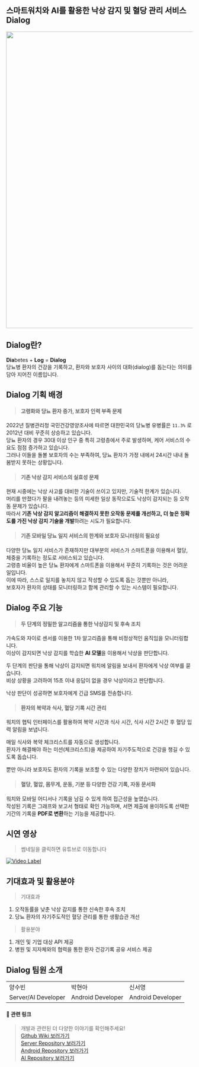 ## 스마트워치와 AI를 활용한 낙상 감지 및 혈당 관리 서비스 Dialog

<img src="https://github.com/user-attachments/assets/58c6b8ef-c166-45f4-8403-4bb12c023c6f" width="800px" alert="logo"/>


## Dialog란?

**Dia**betes + **Log** = **Dialog** <br/>
당뇨병 환자의 건강을 기록하고, 환자와 보호자 사이의 대화(dialog)를 돕는다는 의미를 담아 지어진 이름입니다. 


## Dialog 기획 배경

> #### 고령화와 당뇨 환자 증가, 보호자 인력 부족 문제

2022년 질병관리청 국민건강영양조사에 따르면 대한민국의 당뇨병 유병률은 `11.3%` 로 2012년 대비 꾸준히 상승하고 있습니다. <br/>
당뇨 환자의 경우 30대 이상 인구 중 특히 고령층에서 주로 발생하며, 케어 서비스의 수요도 점점 증가하고 있습니다. <br/>
그러나 이들을 돌볼 보호자의 수는 부족하여, 당뇨 환자가 가정 내에서 24시간 내내 돌봄받지 못하는 상황입니다.

> #### 기존 낙상 감지 서비스의 실효성 문제

현재 시중에는 낙상 사고를 대비한 기술이 쓰이고 있지만, 기술적 한계가 있습니다. <br/>
머리를 만졌다가 팔을 내려놓는 등의 미세한 일상 동작으로도 낙상이 감지되는 등 오작동 문제가 있습니다. <br/>
따라서 **기존 낙상 감지 알고리즘이 해결하지 못한 오작동 문제를 개선하고, 더 높은 정확도를 가진 낙상 감지 기술을 개발**하려는 시도가 필요합니다.

> #### 기존 모바일 당뇨 일지 서비스의 한계와 보호자 모니터링의 필요성

다양한 당뇨 일지 서비스가 존재하지만 대부분의 서비스가 스마트폰을 이용해서 혈당, 체중을 기록하는 정도로 서비스되고 있습니다. <br/>
고령층 비율이 높은 당뇨 환자에게 스마트폰을 이용해서 꾸준히 기록하는 것은 어려운 일입니다. <br/>
이에 따라, 스스로 일지를 놓치지 않고 작성할 수 있도록 돕는 것뿐만 아니라, <br/>
보호자가 환자의 상태를 모니터링하고 함께 관리할 수 있는 시스템이 필요합니다.


## Dialog 주요 기능

> #### 두 단계의 정밀한 알고리즘을 통한 낙상감지 및 후속 조치

가속도와 자이로 센서를 이용한 1차 알고리즘을 통해 비정상적인 움직임을 모니터링합니다. <br/>
이상이 감지되면 낙상 감지를 학습한 **AI 모델**을 이용해서 낙상을 판단합니다. <br/>

두 단계의 판단을 통해 낙상이 감지되면 워치에 알림을 보내서 환자에게 낙상 여부를 묻습니다. <br/>
비상 상황을 고려하여 15초 이내 응답이 없을 경우 낙상이라고 판단합니다. <br/>

낙상 판단이 성공하면 보호자에게 긴급 SMS를 전송합니다.

> #### 환자의 복약과 식사, 혈당 기록 시간 관리

워치의 햅틱 인터페이스를 활용하여 복약 시간과 식사 시간, 식사 시간 2시간 후 혈당 입력 알림을 보냅니다. <br/>

매일 식사와 복약 체크리스트를 자동으로 생성합니다.<br/>
환자가 해결해야 하는 미션(체크리스트)을 제공하여 자기주도적으로 건강을 챙길 수 있도록 돕습니다. <br/>

뿐만 아니라 보호자도 환자의 기록을 보조할 수 있는 다양한 장치가 마련되어 있습니다.

> #### 혈당, 혈압, 몸무게, 운동, 기분 등 다양한 건강 기록, 자동 문서화

워치와 모바일 어디서나 기록을 남길 수 있게 하여 접근성을 높였습니다. <br/>
작성된 기록은 그래프와 보고서 형태로 확인 가능하며, 서면 제출에 용이하도록 선택한 기간의 기록을 **PDF로 변환**하는 기능을 제공합니다.


## 시연 영상
> 썸네일을 클릭하면 유튜브로 이동합니다 <br/>

[![Video Label](http://img.youtube.com/vi/J9SKOEfuQQo/0.jpg)](https://youtu.be/J9SKOEfuQQo)


## 기대효과 및 활용분야

> 기대효과

1. 오작동률을 낮춘 낙상 감지를 통한 신속한 후속 조치
2. 당뇨 환자의 자기주도적인 혈당 관리를 통한 생활습관 개선

> 활용분야

1. 개인 및 기업 대상 API 제공
2. 병원 및 지자체와의 협력을 통한 환자 건강기록 공유 서비스 제공


## Dialog 팀원 소개
<table>
  <tr>
    <td>양수빈</td>
    <td>박현아</td>
    <td>신서영</td>
  </tr>
  <tr>
    <td>Server/AI Developer</td>
    <td>Android Developer</td>
    <td>Android Developer</td>
  </tr>
</table>

#### 🔗 관련 링크
> 개발과 관련된 더 다양한 이야기를 확인해주세요!<br/>
> <a href="https://github.com/epilog-swu/Front/wiki">Github Wiki 보러가기</a><br/>
> <a href="https://github.com/epilog-swu/Server">Server Repository 보러가기</a><br/>
> <a href="https://github.com/epilog-swu/Front">Android Repository 보러가기</a><br/>
> <a href="https://github.com/epilog-swu/AI">AI Repository 보러가기</a>
